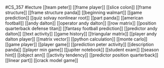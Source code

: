 #CS_357
#lecture
[[team peter]]
[[frame player]]
[[slice colon]]
[[frame structure]]
[[frame structure panda]]
[[beginning walmart]]
[[game prediction]]
[[quiz solvay nonlinear root]]
[[part panda]]
[[american football]]
[[andy dalton]]
[[operator andy dalton]]
[[row matrix]]
[[position quarterback defense titan]]
[[fantasy football prediction]]
[[predictor andy dalton]]
[[text activity]]
[[game history]]
[[triangular matrix]]
[[player andy dalton player]]
[[matrix vector]]
[[python calculation]]
[[monte carlo]]
[[game player]]
[[player game]]
[[prediction peter activity]]
[[description panda]]
[[player min game]]
[[jupiter notebook]]
[[student exam]]
[[season hint]]
[[object ann]]
[[activity tendency]]
[[predictor position quarterback]]
[[linear part]]
[[crack model game]]
